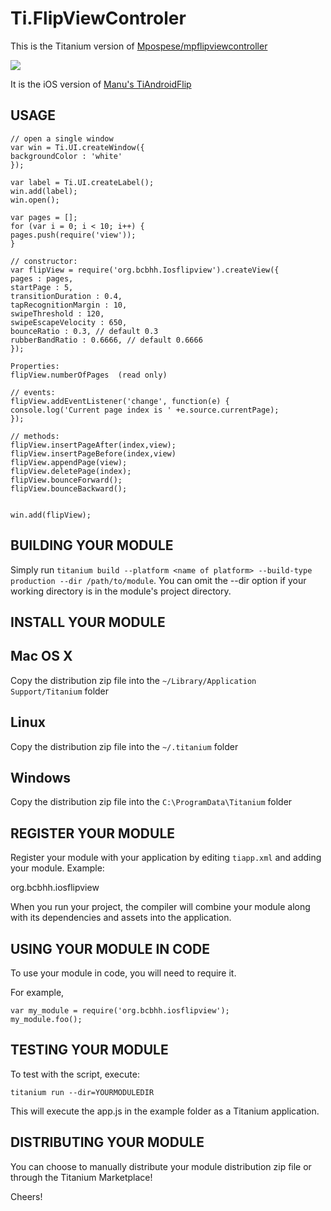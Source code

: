 Ti.FlipViewControler
====================

This is the Titanium version of [Mpospese/mpflipviewcontroller](https://github.com/Mpospese/mpflipviewcontroller)

![](https://raw.githubusercontent.com/AppWerft/TiFlipViewControler/master/flipviewcontroler.gif)

It is the iOS version of [Manu's TiAndroidFlip](https://github.com/manumaticx/TiAndroidFlip)


USAGE
-----

~~~
// open a single window
var win = Ti.UI.createWindow({
backgroundColor : 'white'
});

var label = Ti.UI.createLabel();
win.add(label);
win.open();

var pages = [];
for (var i = 0; i < 10; i++) {
pages.push(require('view'));
}

// constructor:
var flipView = require('org.bcbhh.Iosflipview').createView({
pages : pages,
startPage : 5,
transitionDuration : 0.4,
tapRecognitionMargin : 10,
swipeThreshold : 120,
swipeEscapeVelocity : 650,
bounceRatio : 0.3, // default 0.3
rubberBandRatio : 0.6666, // default 0.6666
});

Properties:
flipView.numberOfPages  (read only)

// events:
flipView.addEventListener('change', function(e) { 
console.log('Current page index is ' +e.source.currentPage);
});

// methods:
flipView.insertPageAfter(index,view);
flipView.insertPageBefore(index,view)
flipView.appendPage(view);
flipView.deletePage(index);
flipView.bounceForward();
flipView.bounceBackward();


win.add(flipView);
~~~


BUILDING YOUR MODULE
--------------------

Simply run `titanium build --platform <name of platform> --build-type production --dir /path/to/module`.
You can omit the --dir option if your working directory is in the module's project directory.


INSTALL YOUR MODULE
-------------------

Mac OS X
--------
Copy the distribution zip file into the `~/Library/Application Support/Titanium` folder

Linux
-----
Copy the distribution zip file into the `~/.titanium` folder

Windows
-------
Copy the distribution zip file into the `C:\ProgramData\Titanium` folder


REGISTER YOUR MODULE
--------------------

Register your module with your application by editing `tiapp.xml` and adding your module.
Example:

<modules>
	<module version="0.1">org.bcbhh.iosflipview</module>
</modules>

When you run your project, the compiler will combine your module along with its dependencies
and assets into the application.


USING YOUR MODULE IN CODE
-------------------------

To use your module in code, you will need to require it.

For example,

	var my_module = require('org.bcbhh.iosflipview');
	my_module.foo();


TESTING YOUR MODULE
-------------------

To test with the script, execute:

	titanium run --dir=YOURMODULEDIR

This will execute the app.js in the example folder as a Titanium application.


DISTRIBUTING YOUR MODULE
-------------------------

You can choose to manually distribute your module distribution zip file or through the Titanium Marketplace!


Cheers!

